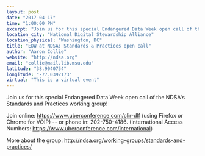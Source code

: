 ```yaml
---
layout: post
date: "2017-04-17"
time: "1:00:00 PM"
excerpt: "Join us for this special Endangered Data Week open call of the NDSA's Standards and Practices working group..."
location_city: "National Digital Stewardship Alliance"
location_physical: "Washington, DC"
title: "EDW at NDSA: Standards & Practices open call"
author: "Aaron Collie"
website: "http://ndsa.org"
email: "collie@mail.lib.msu.edu"
latitude: "38.9040754"
longitude: "-77.0392173"
virtual: "This is a virtual event"
---
```


Join us for this special Endangered Data Week open call of the NDSA's Standards and Practices working group! 

Join online: https://www.uberconference.com/clir-dlf (using Firefox or Chrome for VOIP) -- or phone in: 202-750-4186. (International Access Numbers: https://www.uberconference.com/international) 

More about the group: http://ndsa.org/working-groups/standards-and-practices/ 
